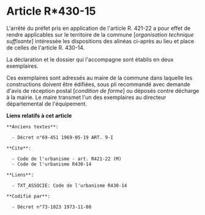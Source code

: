 # Article R*430-15

L'arrêté du préfet pris en application de l'article R. 421-22 a pour effet de rendre applicables sur le territoire de la
commune [*organisation technique suffisante*] intéressée les dispositions des alinéas ci-après au lieu et place de celles de
l'article R. 430-14.

La déclaration et le dossier qui l'accompagne sont établis en deux exemplaires.

Ces exemplaires sont adressés au maire de la commune dans laquelle les constructions doivent être édifiées, sous pli
recommandé avec demande d'avis de réception postal [*condition de forme*] ou déposés contre décharge à la mairie. Le maire
transmet l'un des exemplaires au directeur départemental de l'équipement.

**Liens relatifs à cet article**

	**Anciens textes**:

	  - Décret n°69-451 1969-05-19 ART. 9-I

	**Cite**:

	  - Code de l'urbanisme - art. R421-22 (M)
	  - Code de l'urbanisme R430-14

	**Liens**:

	  - TXT_ASSOCIE: Code de l'urbanisme R430-14

	**Codifié par**:

	  - Décret n°73-1023 1973-11-08
